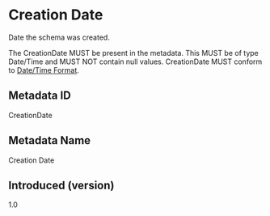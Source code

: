 # Creation Date

Date the schema was created.

The CreationDate MUST be present in the metadata. This MUST be of type Date/Time and MUST NOT contain null values. CreationDate MUST conform to [Date/Time Format](#date/timeformat).

## Metadata ID

CreationDate

## Metadata Name

Creation Date

## Introduced (version)

1.0
